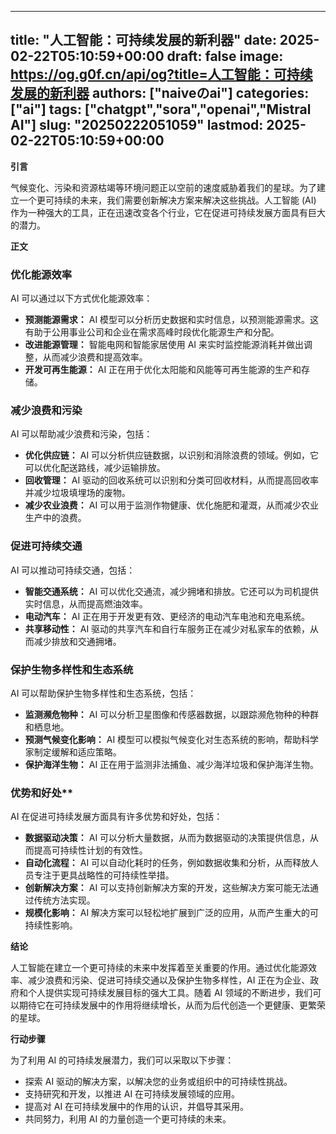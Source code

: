 
---
title: "人工智能：可持续发展的新利器"
date: 2025-02-22T05:10:59+00:00
draft: false
image: https://og.g0f.cn/api/og?title=人工智能：可持续发展的新利器
authors: ["naiveのai"]
categories: ["ai"]
tags: ["chatgpt","sora","openai","Mistral AI"]
slug: "20250222051059"
lastmod: 2025-02-22T05:10:59+00:00
---
**引言**

气候变化、污染和资源枯竭等环境问题正以空前的速度威胁着我们的星球。为了建立一个更可持续的未来，我们需要创新解决方案来解决这些挑战。人工智能 (AI) 作为一种强大的工具，正在迅速改变各个行业，它在促进可持续发展方面具有巨大的潜力。

**正文**

### 优化能源效率

AI 可以通过以下方式优化能源效率：

- **预测能源需求：** AI 模型可以分析历史数据和实时信息，以预测能源需求。这有助于公用事业公司和企业在需求高峰时段优化能源生产和分配。
- **改进能源管理：** 智能电网和智能家居使用 AI 来实时监控能源消耗并做出调整，从而减少浪费和提高效率。
- **开发可再生能源：** AI 正在用于优化太阳能和风能等可再生能源的生产和存储。

### 减少浪费和污染

AI 可以帮助减少浪费和污染，包括：

- **优化供应链：** AI 可以分析供应链数据，以识别和消除浪费的领域。例如，它可以优化配送路线，减少运输排放。
- **回收管理：** AI 驱动的回收系统可以识别和分类可回收材料，从而提高回收率并减少垃圾填埋场的废物。
- **减少农业浪费：** AI 可以用于监测作物健康、优化施肥和灌溉，从而减少农业生产中的浪费。

### 促进可持续交通

AI 可以推动可持续交通，包括：

- **智能交通系统：** AI 可以优化交通流，减少拥堵和排放。它还可以为司机提供实时信息，从而提高燃油效率。
- **电动汽车：** AI 正在用于开发更有效、更经济的电动汽车电池和充电系统。
- **共享移动性：** AI 驱动的共享汽车和自行车服务正在减少对私家车的依赖，从而减少排放和交通拥堵。

### 保护生物多样性和生态系统

AI 可以帮助保护生物多样性和生态系统，包括：

- **监测濒危物种：** AI 可以分析卫星图像和传感器数据，以跟踪濒危物种的种群和栖息地。
- **预测气候变化影响：** AI 模型可以模拟气候变化对生态系统的影响，帮助科学家制定缓解和适应策略。
- **保护海洋生物：** AI 正在用于监测非法捕鱼、减少海洋垃圾和保护海洋生物。

### 优势和好处**

AI 在促进可持续发展方面具有许多优势和好处，包括：

- **数据驱动决策：** AI 可以分析大量数据，从而为数据驱动的决策提供信息，从而提高可持续性计划的有效性。
- **自动化流程：** AI 可以自动化耗时的任务，例如数据收集和分析，从而释放人员专注于更具战略性的可持续性举措。
- **创新解决方案：** AI 可以支持创新解决方案的开发，这些解决方案可能无法通过传统方法实现。
- **规模化影响：** AI 解决方案可以轻松地扩展到广泛的应用，从而产生重大的可持续性影响。

**结论**

人工智能在建立一个更可持续的未来中发挥着至关重要的作用。通过优化能源效率、减少浪费和污染、促进可持续交通以及保护生物多样性，AI 正在为企业、政府和个人提供实现可持续发展目标的强大工具。随着 AI 领域的不断进步，我们可以期待它在可持续发展中的作用将继续增长，从而为后代创造一个更健康、更繁荣的星球。

**行动步骤**

为了利用 AI 的可持续发展潜力，我们可以采取以下步骤：

- 探索 AI 驱动的解决方案，以解决您的业务或组织中的可持续性挑战。
- 支持研究和开发，以推进 AI 在可持续发展领域的应用。
- 提高对 AI 在可持续发展中的作用的认识，并倡导其采用。
- 共同努力，利用 AI 的力量创造一个更可持续的未来。